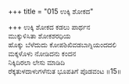 +++
title = "015 ಉಕ್ಕಿ ಶೋಕದ"

+++
ಉಕ್ಕಿ ಶೋಕದ ಕಡಲು ಪಾರ್ಥನ  
ಮುಕ್ಕುಳಿಸಿತಾ ಶೋಕಶರಧಿಯ  
ಹೊಕ್ಕು ಬೆಳೆದುದು ಕೋಪಶಿಖಿವಡಬಾಗ್ನಿಯಂದದಲಿ  
ಮಕ್ಕಳೊಳು ನೋಡಿದನು ಕಂದನ  
ನಿಕ್ಕಿದಿರಲಾ ಲೇಸು ಮಾಡಿದಿ  
ರೆಕ್ಕತುಳದಾಳುಗಳೆನುತ ಭೂಪತಿಗೆ ಪೊಡವಂಟ    ॥15॥
